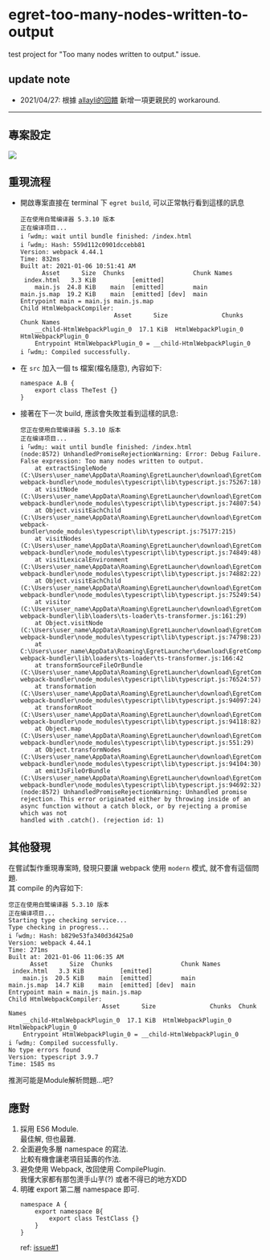 # egret-too-many-nodes-written-to-output
test project for "Too many nodes written to output." issue.

## update note
- 2021/04/27: 根據 [allayli的回饋](https://github.com/NaClYen/egret-too-many-nodes-written-to-output/issues/1#issue-867516174) 新增一項更親民的 workaround.

---

## 專案設定
![](https://i.imgur.com/oujgzbh.png)

## 重現流程
- 開啟專案直接在 terminal 下 `egret build`, 可以正常執行看到這樣的訊息  
    ```
    正在使用白鹭编译器 5.3.10 版本
    正在编译项目...
    i ｢wdm｣: wait until bundle finished: /index.html
    i ｢wdm｣: Hash: 559d112c0901dccebb81
    Version: webpack 4.44.1
    Time: 832ms
    Built at: 2021-01-06 10:51:41 AM
          Asset      Size  Chunks                   Chunk Names
     index.html   3.3 KiB          [emitted]
        main.js  24.8 KiB    main  [emitted]        main
    main.js.map  19.2 KiB    main  [emitted] [dev]  main
    Entrypoint main = main.js main.js.map
    Child HtmlWebpackCompiler:
                              Asset      Size               Chunks  Chunk Names
        __child-HtmlWebpackPlugin_0  17.1 KiB  HtmlWebpackPlugin_0  HtmlWebpackPlugin_0
        Entrypoint HtmlWebpackPlugin_0 = __child-HtmlWebpackPlugin_0
    i ｢wdm｣: Compiled successfully.
    ```
- 在 `src` 加入一個 ts 檔案(檔名隨意), 內容如下:
    ```typescript=
    namespace A.B {
        export class TheTest {}
    }
    ```
- 接著在下一次 build, 應該會失敗並看到這樣的訊息:
    ```
    您正在使用白鹭编译器 5.3.10 版本
    正在编译项目...
    i ｢wdm｣: wait until bundle finished: /index.html
    (node:8572) UnhandledPromiseRejectionWarning: Error: Debug Failure. False expression: Too many nodes written to output.
        at extractSingleNode (C:\Users\user_name\AppData\Roaming\EgretLauncher\download\EgretCompiler\@egret\egret-webpack-bundler\node_modules\typescript\lib\typescript.js:75267:18)      
        at visitNode (C:\Users\user_name\AppData\Roaming\EgretLauncher\download\EgretCompiler\@egret\egret-webpack-bundler\node_modules\typescript\lib\typescript.js:74807:54)
        at Object.visitEachChild (C:\Users\user_name\AppData\Roaming\EgretLauncher\download\EgretCompiler\@egret\egret-webpack-bundler\node_modules\typescript\lib\typescript.js:75177:215) 
        at visitNodes (C:\Users\user_name\AppData\Roaming\EgretLauncher\download\EgretCompiler\@egret\egret-webpack-bundler\node_modules\typescript\lib\typescript.js:74849:48)
        at visitLexicalEnvironment (C:\Users\user_name\AppData\Roaming\EgretLauncher\download\EgretCompiler\@egret\egret-webpack-bundler\node_modules\typescript\lib\typescript.js:74882:22)
        at Object.visitEachChild (C:\Users\user_name\AppData\Roaming\EgretLauncher\download\EgretCompiler\@egret\egret-webpack-bundler\node_modules\typescript\lib\typescript.js:75249:54)
        at visitor (C:\Users\user_name\AppData\Roaming\EgretLauncher\download\EgretCompiler\@egret\egret-webpack-bundler\lib\loaders\ts-loader\ts-transformer.js:161:29)
        at Object.visitNode (C:\Users\user_name\AppData\Roaming\EgretLauncher\download\EgretCompiler\@egret\egret-webpack-bundler\node_modules\typescript\lib\typescript.js:74798:23)
        at C:\Users\user_name\AppData\Roaming\EgretLauncher\download\EgretCompiler\@egret\egret-webpack-bundler\lib\loaders\ts-loader\ts-transformer.js:166:42
        at transformSourceFileOrBundle (C:\Users\user_name\AppData\Roaming\EgretLauncher\download\EgretCompiler\@egret\egret-webpack-bundler\node_modules\typescript\lib\typescript.js:76524:57)
        at transformation (C:\Users\user_name\AppData\Roaming\EgretLauncher\download\EgretCompiler\@egret\egret-webpack-bundler\node_modules\typescript\lib\typescript.js:94097:24)
        at transformRoot (C:\Users\user_name\AppData\Roaming\EgretLauncher\download\EgretCompiler\@egret\egret-webpack-bundler\node_modules\typescript\lib\typescript.js:94118:82)
        at Object.map (C:\Users\user_name\AppData\Roaming\EgretLauncher\download\EgretCompiler\@egret\egret-webpack-bundler\node_modules\typescript\lib\typescript.js:551:29)
        at Object.transformNodes (C:\Users\user_name\AppData\Roaming\EgretLauncher\download\EgretCompiler\@egret\egret-webpack-bundler\node_modules\typescript\lib\typescript.js:94104:30)
        at emitJsFileOrBundle (C:\Users\user_name\AppData\Roaming\EgretLauncher\download\EgretCompiler\@egret\egret-webpack-bundler\node_modules\typescript\lib\typescript.js:94692:32)
    (node:8572) UnhandledPromiseRejectionWarning: Unhandled promise rejection. This error originated either by throwing inside of an async function without a catch block, or by rejecting a promise which was not 
    handled with .catch(). (rejection id: 1)
    ```

## 其他發現
在嘗試製作重現專案時, 發現只要讓 webpack 使用 `modern` 模式, 就不會有這個問題.  
其 compile 的內容如下:  
```
您正在使用白鹭编译器 5.3.10 版本
正在编译项目...
Starting type checking service...
Type checking in progress...
i ｢wdm｣: Hash: b829e53fa340d3d425a0
Version: webpack 4.44.1
Time: 271ms
Built at: 2021-01-06 11:06:35 AM
      Asset      Size  Chunks                   Chunk Names
 index.html   3.3 KiB          [emitted]
    main.js  20.5 KiB    main  [emitted]        main
main.js.map  14.7 KiB    main  [emitted] [dev]  main
Entrypoint main = main.js main.js.map
Child HtmlWebpackCompiler:
                          Asset      Size               Chunks  Chunk Names
    __child-HtmlWebpackPlugin_0  17.1 KiB  HtmlWebpackPlugin_0  HtmlWebpackPlugin_0
    Entrypoint HtmlWebpackPlugin_0 = __child-HtmlWebpackPlugin_0
i ｢wdm｣: Compiled successfully.
No type errors found
Version: typescript 3.9.7
Time: 1585 ms
```
推測可能是Module解析問題...吧?

## 應對
1. 採用 ES6 Module.  
    最佳解, 但也最難.
2. 全面避免多層 namespace 的寫法.  
    比較有機會讓老項目延壽的作法.
3. 避免使用 Webpack, 改回使用 CompilePlugin.  
    我懂大家都有那包燙手山芋(?) 或者不得已的地方XDD
4. 明確 export 第二層 namespace 即可.
    ```
    namespace A {
        export namespace B{
            export class TestClass {}
        }
    }
    ```
    ref: [issue#1](https://github.com/NaClYen/egret-too-many-nodes-written-to-output/issues/1#issue-867516174)
